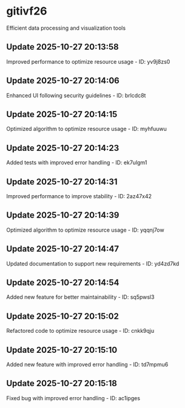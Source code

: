# gitivf26
Efficient data processing and visualization tools

## Update 2025-10-27 20:13:58
Improved performance to optimize resource usage - ID: yv9j8zs0


## Update 2025-10-27 20:14:06
Enhanced UI following security guidelines - ID: brlcdc8t


## Update 2025-10-27 20:14:15
Optimized algorithm to optimize resource usage - ID: myhfuuwu


## Update 2025-10-27 20:14:23
Added tests with improved error handling - ID: ek7ulgm1


## Update 2025-10-27 20:14:31
Improved performance to improve stability - ID: 2az47x42


## Update 2025-10-27 20:14:39
Optimized algorithm to optimize resource usage - ID: yqqnj7ow


## Update 2025-10-27 20:14:47
Updated documentation to support new requirements - ID: yd4zd7kd


## Update 2025-10-27 20:14:54
Added new feature for better maintainability - ID: sq5pwsl3


## Update 2025-10-27 20:15:02
Refactored code to optimize resource usage - ID: cnkk9qju


## Update 2025-10-27 20:15:10
Added new feature with improved error handling - ID: td7mpmu6


## Update 2025-10-27 20:15:18
Fixed bug with improved error handling - ID: ac1ipges

